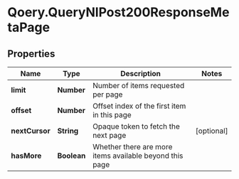 # Qoery.QueryNlPost200ResponseMetaPage

## Properties

Name | Type | Description | Notes
------------ | ------------- | ------------- | -------------
**limit** | **Number** | Number of items requested per page | 
**offset** | **Number** | Offset index of the first item in this page | 
**nextCursor** | **String** | Opaque token to fetch the next page | [optional] 
**hasMore** | **Boolean** | Whether there are more items available beyond this page | 



